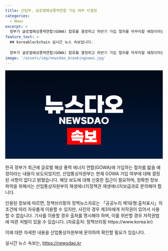 ```yaml
---
title: 산업부, 글로벌해상풍력연합 가입 여부 미결정
categories:
  - News
excerpt: >
  정부가 글로벌해상풍력연합(GOWA) 합류를 결정하고 하반기 가입 절차를 마무리할 예정이라는 보도가 나왔지만, 산업부는 이에 대해 결정된 바가 없다고 밝혔습니다. GOWA 가입 여부에 대한 내용은 신중히 다뤄져야 하며, 자세한 문의는 산업통상자원부 재생에너지정책관으로 할 수 있습니다.
feature_text: >
  ## koreablockchain 실시간 뉴스 속보입니다.

  정부가 글로벌해상풍력연합(GOWA) 합류를 결정하고 하반기 가입 절차를 마무리할 예정이라는 보도가 나왔지만, 산업부는 이에 대해 결정된 바가 없다고 밝혔습니다. GOWA 가입 여부에 대한 내용은 신중히 다뤄져야 하며, 자세한 문의는 산업통상자원부 재생에너지정책관으로 할 수 있습니다.
image: '/assets/img/newsdao_breakingnews.jpg'
---
```


<p><img src="/assets/img/newsdao_breakingnews.jpg" alt="koreablockchain 속보" /></p>

<p>한국 정부가 최근에 글로벌 해상 풍력 에너지 연합(GOWA)에 가입하는 절차를 밟을 예정이라는 내용이 보도되었지만, 산업통상자원부는 현재 GOWA 가입 여부에 대해 결정된 사항이 없다고 밝혔습니다. 해당 보도에 대해 신중한 접근이 필요하며, 정확한 정보 파악을 위해서는 산업통상자원부의 재생에너지정책관 재생에너지보급과로 문의해야 합니다.</p>

<p>인용된 정보에 따르면, 정책브리핑의 정책뉴스자료는 「공공누리 제1유형:출처표시」의 조건에 따라 자유롭게 이용할 수 있지만, 사진의 경우 제3자에게 저작권이 있어서 사용할 수 없습니다. 기사를 이용할 경우 출처를 명시해야 하며, 이를 위반할 경우 저작권법에 따른 처벌이 있을 수 있습니다. (자료출처: 정책브리핑 https://www.korea.kr) </p>

<p>이에 대한 자세한 내용을 산업통상자원부에 문의하여 확인할 필요가 있습니다.</p>
실시간 뉴스 속보는, <a href="https://newsdao.kr" rel="dofollow">https://newsdao.kr</a>


